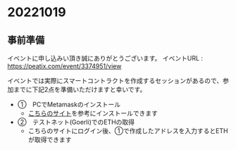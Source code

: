 # 20221019

## 事前準備

イベントに申し込みい頂き誠にありがとうございます。
イベントURL : https://peatix.com/event/3374951/view

イベントでは実際にスマートコントラクトを作成するセッションがあるので、参加までに下記2点を準備いただけますと幸いです。

- ①　PCでMetamaskのインストール
  - [こちらのサイト](https://jpyc.gitbook.io/jpyc/user/buy-jpyc/prepare#pc)を参考にインストールできます
- ②　テストネット(Goerli)でのETHの取得
  - こちらのサイトにログイン後、①で作成したアドレスを入力するとETHが取得できます
